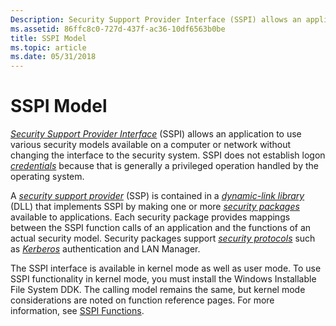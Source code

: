 ```yaml
---
Description: Security Support Provider Interface (SSPI) allows an application to use various security models available on a computer or network without changing the interface to the security system.
ms.assetid: 86ffc8c0-727d-437f-ac36-10df6563b0be
title: SSPI Model
ms.topic: article
ms.date: 05/31/2018
---
```


# SSPI Model

[*Security Support Provider Interface*](../secgloss/s-gly.md) (SSPI) allows an application to use various security models available on a computer or network without changing the interface to the security system. SSPI does not establish logon [*credentials*](../secgloss/c-gly.md) because that is generally a privileged operation handled by the operating system.

A [*security support provider*](../secgloss/s-gly.md) (SSP) is contained in a [*dynamic-link library*](../secgloss/d-gly.md) (DLL) that implements SSPI by making one or more [*security packages*](../secgloss/s-gly.md) available to applications. Each security package provides mappings between the SSPI function calls of an application and the functions of an actual security model. Security packages support [*security protocols*](../secgloss/s-gly.md) such as [*Kerberos*](../secgloss/k-gly.md) authentication and LAN Manager.

The SSPI interface is available in kernel mode as well as user mode. To use SSPI functionality in kernel mode, you must install the Windows Installable File System DDK. The calling model remains the same, but kernel mode considerations are noted on function reference pages. For more information, see [SSPI Functions](authentication-functions.md).

 

 